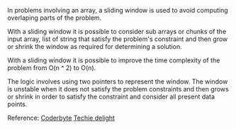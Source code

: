 In problems involving an array, a sliding window is used to avoid computing overlaping parts of the problem.

With a sliding window it is possible to consider sub arrays or chunks of the input array, list of string that satisfy the problem's constraint and then grow or shrink the window as required for determining a solution.

With a sliding window it is possible to improve the time complexity of the problem from O(n ^ 2) to O(n).

The logic involves using two pointers to represent the window. The window is unstable when it does not satisfy the problem constraints and then grows or shrink in order to satisfy the constraint and consider all present data points.

 Reference:
 [Coderbyte](https://www.youtube.com/watch?v=BM0mhAlvyQc&list=RDCMUCOJtQcnBnIy4LERo6vkrItg&index=1)
[Techie delight](https://medium.com/techie-delight/top-problems-on-sliding-window-technique-8e63f1e2b1fa)

 